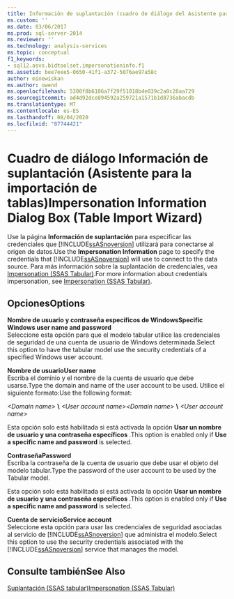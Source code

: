 ```yaml
---
title: Información de suplantación (cuadro de diálogo del Asistente para la importación de tablas) | Microsoft Docs
ms.custom: ''
ms.date: 03/06/2017
ms.prod: sql-server-2014
ms.reviewer: ''
ms.technology: analysis-services
ms.topic: conceptual
f1_keywords:
- sql12.asvs.bidtoolset.impersonationinfo.f1
ms.assetid: bee7eee5-0650-41f1-a372-5076ae97a58c
author: minewiskan
ms.author: owend
ms.openlocfilehash: 5300f8b6106a7f29f51018b4e039c2a8c28aa729
ms.sourcegitcommit: ad4d92dce894592a259721a1571b1d8736abacdb
ms.translationtype: MT
ms.contentlocale: es-ES
ms.lasthandoff: 08/04/2020
ms.locfileid: "87744421"
---
```

# <a name="impersonation-information-dialog-box-table-import-wizard"></a><span data-ttu-id="aedb2-102">Cuadro de diálogo Información de suplantación (Asistente para la importación de tablas)</span><span class="sxs-lookup"><span data-stu-id="aedb2-102">Impersonation Information Dialog Box (Table Import Wizard)</span></span>
  <span data-ttu-id="aedb2-103">Use la página **Información de suplantación** para especificar las credenciales que [!INCLUDE[ssASnoversion](../includes/ssasnoversion-md.md)] utilizará para conectarse al origen de datos.</span><span class="sxs-lookup"><span data-stu-id="aedb2-103">Use the **Impersonation Information** page to specify the credentials that [!INCLUDE[ssASnoversion](../includes/ssasnoversion-md.md)] will use to connect to the data source.</span></span> <span data-ttu-id="aedb2-104">Para más información sobre la suplantación de credenciales, vea [Impersonation &#40;SSAS Tabular&#41;](tabular-models/impersonation-ssas-tabular.md).</span><span class="sxs-lookup"><span data-stu-id="aedb2-104">For more information about credentials impersonation, see [Impersonation &#40;SSAS Tabular&#41;](tabular-models/impersonation-ssas-tabular.md).</span></span>  
  
## <a name="options"></a><span data-ttu-id="aedb2-105">Opciones</span><span class="sxs-lookup"><span data-stu-id="aedb2-105">Options</span></span>  
 <span data-ttu-id="aedb2-106">**Nombre de usuario y contraseña específicos de Windows**</span><span class="sxs-lookup"><span data-stu-id="aedb2-106">**Specific Windows user name and password**</span></span>  
 <span data-ttu-id="aedb2-107">Seleccione esta opción para que el modelo tabular utilice las credenciales de seguridad de una cuenta de usuario de Windows determinada.</span><span class="sxs-lookup"><span data-stu-id="aedb2-107">Select this option to have the tabular model use the security credentials of a specified Windows user account.</span></span>  
  
 <span data-ttu-id="aedb2-108">**Nombre de usuario**</span><span class="sxs-lookup"><span data-stu-id="aedb2-108">**User name**</span></span>  
 <span data-ttu-id="aedb2-109">Escriba el dominio y el nombre de la cuenta de usuario que debe usarse.</span><span class="sxs-lookup"><span data-stu-id="aedb2-109">Type the domain and name of the user account to be used.</span></span> <span data-ttu-id="aedb2-110">Utilice el siguiente formato:</span><span class="sxs-lookup"><span data-stu-id="aedb2-110">Use the following format:</span></span>  
  
 <span data-ttu-id="aedb2-111">*\<Domain name>* **\\** *\<User account name>*</span><span class="sxs-lookup"><span data-stu-id="aedb2-111">*\<Domain name>* **\\** *\<User account name>*</span></span>  
  
 <span data-ttu-id="aedb2-112">Esta opción solo está habilitada si está activada la opción **Usar un nombre de usuario y una contraseña específicos** .</span><span class="sxs-lookup"><span data-stu-id="aedb2-112">This option is enabled only if **Use a specific name and password** is selected.</span></span>  
  
 <span data-ttu-id="aedb2-113">**Contraseña**</span><span class="sxs-lookup"><span data-stu-id="aedb2-113">**Password**</span></span>  
 <span data-ttu-id="aedb2-114">Escriba la contraseña de la cuenta de usuario que debe usar el objeto del modelo tabular.</span><span class="sxs-lookup"><span data-stu-id="aedb2-114">Type the password of the user account to be used by the Tabular model.</span></span>  
  
 <span data-ttu-id="aedb2-115">Esta opción solo está habilitada si está activada la opción **Usar un nombre de usuario y una contraseña específicos** .</span><span class="sxs-lookup"><span data-stu-id="aedb2-115">This option is enabled only if **Use a specific name and password** is selected.</span></span>  
  
 <span data-ttu-id="aedb2-116">**Cuenta de servicio**</span><span class="sxs-lookup"><span data-stu-id="aedb2-116">**Service account**</span></span>  
 <span data-ttu-id="aedb2-117">Seleccione esta opción para usar las credenciales de seguridad asociadas al servicio de [!INCLUDE[ssASnoversion](../includes/ssasnoversion-md.md)] que administra el modelo.</span><span class="sxs-lookup"><span data-stu-id="aedb2-117">Select this option to use the security credentials associated with the [!INCLUDE[ssASnoversion](../includes/ssasnoversion-md.md)] service that manages the model.</span></span>  
  
## <a name="see-also"></a><span data-ttu-id="aedb2-118">Consulte también</span><span class="sxs-lookup"><span data-stu-id="aedb2-118">See Also</span></span>  
 [<span data-ttu-id="aedb2-119">Suplantación &#40;SSAS tabular&#41;</span><span class="sxs-lookup"><span data-stu-id="aedb2-119">Impersonation &#40;SSAS Tabular&#41;</span></span>](tabular-models/impersonation-ssas-tabular.md)  
  
  
